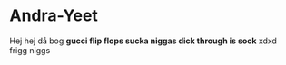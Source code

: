 ﻿# Andra-Yeet
Hej hej då bog
**gucci flip flops sucka niggas dick through is sock**
xdxd frigg niggs